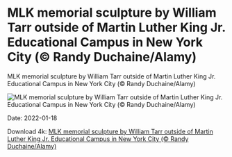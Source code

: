 # MLK memorial sculpture by William Tarr outside of Martin Luther King Jr. Educational Campus in New York City (© Randy Duchaine/Alamy)

MLK memorial sculpture by William Tarr outside of Martin Luther King Jr. Educational Campus in New York City (© Randy Duchaine/Alamy)

![MLK memorial sculpture by William Tarr outside of Martin Luther King Jr. Educational Campus in New York City (© Randy Duchaine/Alamy)](https://bing.com/th?id=OHR.TarrMemorial_EN-US1006824946_UHD.jpg&w=1024&h=576)

Date: 2022-01-18

Download 4k: [MLK memorial sculpture by William Tarr outside of Martin Luther King Jr. Educational Campus in New York City (© Randy Duchaine/Alamy)](https://bing.com/th?id=OHR.TarrMemorial_EN-US1006824946_UHD.jpg)

